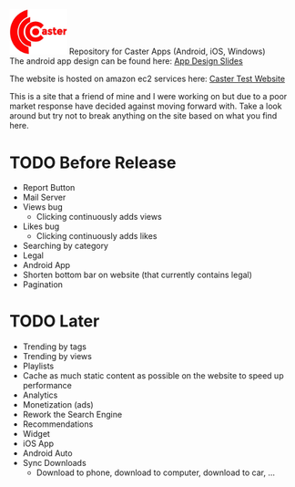 <img src="https://github.com/FutureProg/Caster/blob/master/Caster_Resources/title.png?raw=true" width="20%"/>
Repository for Caster Apps (Android, iOS, Windows) <br/>
The android app design can be found here: <a href="https://docs.google.com/presentation/d/1mL2SCdt58fwieVYCdFVPcE_G-W3EwfM3spEyMYp2hkk/edit?usp=sharing">App Design Slides</a>

The website is hosted on amazon ec2 services here: <a href="http://ec2-34-214-80-91.us-west-2.compute.amazonaws.com">Caster Test Website</a>

This is a site that a friend of mine and I were working on but due to a poor market response have decided against moving forward with. Take a look around but try not to break anything on the site based on what you find here. 

# TODO Before Release

* Report Button
* Mail Server
* Views bug
  * Clicking continuously adds views
* Likes bug
  * Clicking continuously adds likes
* Searching by category
* Legal
* Android App
* Shorten bottom bar on website (that currently contains legal)
* Pagination

# TODO Later
* Trending by tags
* Trending by views
* Playlists
* Cache as much static content as possible on the website to speed up performance
* Analytics
* Monetization (ads)
* Rework the Search Engine
* Recommendations 
* Widget
* iOS App
* Android Auto
* Sync Downloads
   * Download to phone, download to computer, download to car, ...
